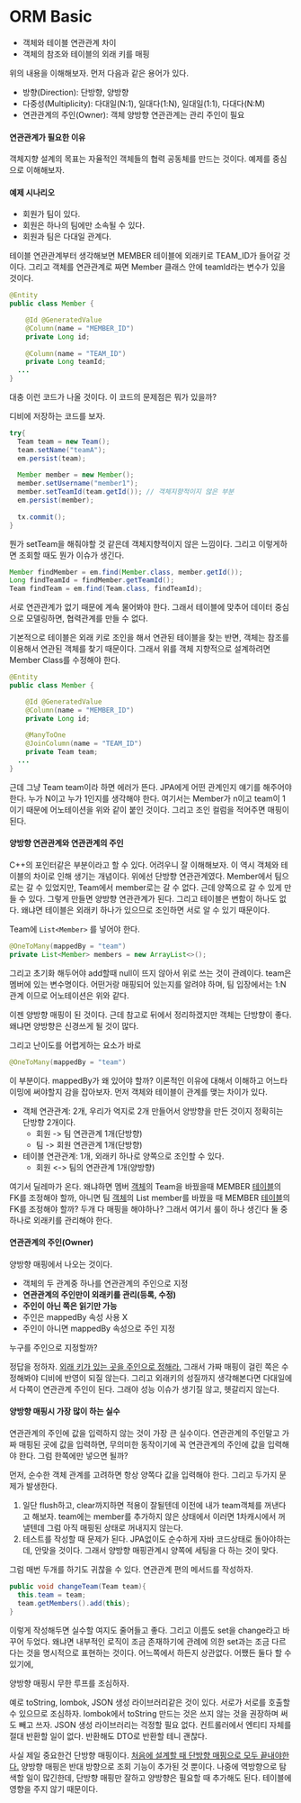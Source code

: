 # ORM Basic



- 객체와 테이블 연관관계 차이
- 객체의 참조와 테이블의 외래 키를 매핑

위의 내용을 이해해보자. 먼저 다음과 같은 용어가 있다.

- 방향(Direction): 단방향, 양방향
- 다중성(Multiplicity): 다대일(N:1), 일대다(1:N), 일대일(1:1), 다대다(N:M)
- 연관관계의 주인(Owner): 객체 양방향 연관관계는 관리 주인이 필요



#### 연관관계가 필요한 이유

객체지향 설계의 목표는 자율적인 객체들의 협력 공동체를 만드는 것이다. 예제를 중심으로 이해해보자.



#### 예제 시나리오

- 회원가 팀이 있다.
- 회원은 하나의 팀에만 소속될 수 있다.
- 회원과 팀은 다대일 관계다.

테이블 연관관계부터 생각해보면 MEMBER 테이블에 외래키로 TEAM_ID가 들어갈 것이다. 그리고 객체를 연관관계로 짜면 Member 클래스 안에 teamId라는 변수가 있을 것이다.

```java
@Entity
public class Member {

	@Id @GeneratedValue
	@Column(name = "MEMBER_ID")
	private Long id;
  
    @Column(name = "TEAM_ID")
  	private Long teamId;
  ...
}
```

대충 이런 코드가 나올 것이다. 이 코드의 문제점은 뭐가 있을까?

디비에 저장하는 코드를 보자.

```java
try{
  Team team = new Team();
  team.setName("teamA");
  em.persist(team);
  
  Member member = new Member();
  member.setUsername("member1");
  member.setTeamId(team.getId()); // 객체지향적이지 않은 부분
  em.persist(member);
  
  tx.commit();
}
```

뭔가 setTeam을 해줘야할 것 같은데 객체지향적이지 않은 느낌이다. 그리고 이렇게하면 조회할 때도 뭔가 이슈가 생긴다.

```java
Member findMember = em.find(Member.class, member.getId());
Long findTeamId = findMember.getTeamId();
Team findTeam = em.find(Team.class, findTeamId);
```

서로 연관관계가 없기 때문에 계속 물어봐야 한다. 그래서 테이블에 맞추어 데이터 중심으로 모델링하면, 협력관계를 만들 수 없다.

기본적으로 테이블은 외래 키로 조인을 해서 연관된 테이블을 찾는 반면, 객체는 참조를 이용해서 연관된 객체를 찾기 때문이다. 그래서 위를 객체 지향적으로 설계하려면 Member Class를 수정해야 한다.

```java
@Entity
public class Member {

	@Id @GeneratedValue
	@Column(name = "MEMBER_ID")
	private Long id;
  
    @ManyToOne
  	@JoinColumn(name = "TEAM_ID")
  	private Team team;
  ...
}
```

근데 그냥 Team team이라 하면 에러가 뜬다. JPA에게 어떤 관계인지 얘기를 해주어야 한다. 누가 N이고 누가 1인지를 생각해야 한다. 여기서는 Member가 n이고 team이 1이기 때문에 어노테이션을 위와 같이 붙인 것이다. 그리고 조인 컬럼을 적어주면 매핑이 된다.



#### 양방향 연관관계와 연관관계의 주인

C++의 포인터같은 부분이라고 할 수 있다. 어려우니 잘 이해해보자. 이 역시 객체와 테이블의 차이로 인해 생기는 개념이다. 위에선 단방향 연관관계였다. Member에서 팀으로는 갈 수 있었지만, Team에서 member로는 갈 수 없다. 근데 양쪽으로 갈 수 있게 만들 수 있다. 그렇게 만들면 양방향 연관관계가 된다. 그리고 테이블은 변함이 하나도 없다. 왜냐면 테이블은 외래키 하나가 있으므로 조인하면 서로 알 수 있기 때문이다.

Team에 `List<Member>` 를 넣어야 한다.

```java
@OneToMany(mappedBy = "team")
private List<Member> members = new ArrayList<>();
```

그리고 초기화 해두어야 add할때 null이 뜨지 않아서 위로 쓰는 것이 관례이다. team은 멤버에 있는 변수명이다. 어떤거랑 매핑되어 있는지를 알려야 하며, 팀 입장에서는 1:N관계 이므로 어노테이션은 위와 같다.

이젠 양방향 매핑이 된 것이다. 근데 참고로 뒤에서 정리하겠지만 객체는 단방향이 좋다. 왜냐면 양방향은 신경쓰게 될 것이 많다.

그리고 난이도를 어렵게하는 요소가 바로

```java
@OneToMany(mappedBy = "team")
```

이 부분이다. mappedBy가 왜 있어야 할까? 이론적인 이유에 대해서 이해하고 어느타이밍에 써야할지 감을 잡아보자. 먼저 객체와 테이블이 관계를 맺는 차이가 있다.

- 객체 연관관계: 2개, 우리가 억지로 2개 만들어서 양방향을 만든 것이지 정확히는 단방향 2개이다.
  - 회원 -> 팀 연관관계 1개(단방향)
  - 팀 -> 회원 연관관계 1개(단방향)
- 테이블 연관관계: 1개, 외래키 하나로 양쪽으로 조인할 수 있다.
  - 회원 <-> 팀의 연관관계 1개(양방향)

여기서 딜레마가 온다. 왜냐하면 멤버 <u>객체</u>의 Team을 바꿨을때 MEMBER <u>테이블</u>의 FK를 조정해야 할까, 아니면 팀 <u>객체</u>의 List member를 바꿨을 때 MEMBER <u>테이블</u>의 FK를 조정해야 할까? 두개 다 매핑을 해야하나? 그래서 여기서 룰이 하나 생긴다 둘 중 하나로 외래키를 관리해야 한다.



#### 연관관계의 주인(Owner)

양방향 매핑에서 나오는 것이다.

- 객체의 두 관계중 하나를 연관관계의 주인으로 지정
- **연관관계의 주인만이 외래키를 관리(등록, 수정)**
- **주인이 아닌 쪽은 읽기만 가능**
- 주인은 mappedBy 속성 사용 X
- 주인이 아니면 mappedBy 속성으로 주인 지정

누구를 주인으로 지정할까?

정답을 정하자. <u>외래 키가 있는 곳을 주인으로 정해라.</u> 그래서 가짜 매핑이 걸린 쪽은 수정해봐야 디비에 반영이 되질 않는다. 그리고 외래키의 성질까지 생각해본다면 다대일에서 다쪽이 연관관계 주인이 된다. 그래야 성능 이슈가 생기질 않고, 헷갈리지 않는다.



#### 양방향 매핑시 가장 많이 하는 실수

연관관계의 주인에 값을 입력하지 않는 것이 가장 큰 실수이다. 연관관계의 주인말고 가짜 매핑된 곳에 값을 입력하면, 무의미한 동작이기에 꼭 연관관계의 주인에 값을 입력해야 한다. 그럼 한쪽에만 넣으면 될까?

먼저, 순수한 객체 관계를 고려하면 항상 양쪽다 값을 입력해야 한다. 그리고 두가지 문제가 발생한다.

1. 일단 flush하고, clear까지하면 적용이 잘될텐데 이전에 내가 team객체를 꺼낸다고 해보자. team에는 member를 추가하지 않은 상태에서 이러면 1차캐시에서 꺼낼텐데 그럼 아직 매핑된 상태로 꺼내지지 않는다. 
2. 테스트를 작성할 때 문제가 된다. JPA없이도 순수하게 자바 코드상태로 돌아야하는데, 안맞을 것이다. 그래서 양방향 매핑관계시 양쪽에 세팅을 다 하는 것이 맞다.

그럼 매번 두개를 하기도 귀찮을 수 있다. 연관관계 편의 메서드를 작성하자.

```java
public void changeTeam(Team team){
  this.team = team;
  team.getMembers().add(this);
}
```

이렇게 작성해두면 실수할 여지도 줄어들고 좋다. 그리고 이름도 set을 change라고 바꾸어 두었다. 왜냐면 내부적인 로직이 조금 존재하기에 관례에 의한 set과는 조금 다르다는 것을 명시적으로 표현하는 것이다. 어느쪽에서 하든지 상관없다. 어쨌든 둘다 할 수 있기에,

양방향 매핑시 무한 루프를 조심하자.

예로 toString, lombok, JSON 생성 라이브러리같은 것이 있다. 서로가 서로를 호출할 수 있으므로 조심하자. lombok에서 toString 만드는 것은 쓰지 않는 것을 권장하며 써도 빼고 쓰자. JSON 생성 라이브러리는 걱정할 필요 없다. 컨트롤러에서 엔티티 자체를 절대 반환할 일이 없다. 반환해도 DTO로 반환할 테니 괜찮다.



사실 제일 중요한건 단방향 매핑이다. <u>처음에 설계할 때 단방향 매핑으로 모두 끝내야한다.</u> 양방향 매핑은 반대 방향으로 조회 기능이 추가된 것 뿐이다. 나중에 역방향으로 탐색할 일이 많긴한데, 단방향 매핑만 잘하고 양방향은 필요할 때 추가해도 된다. 테이블에 영향을 주지 않기 때문이다.